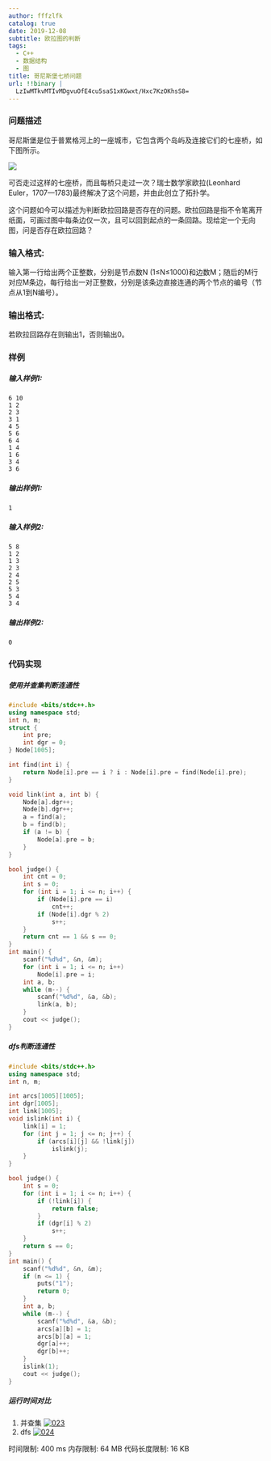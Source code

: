```yaml
---
author: fffzlfk
catalog: true
date: 2019-12-08
subtitle: 欧拉图的判断
tags:
  - C++
  - 数据结构
  - 图
title: 哥尼斯堡七桥问题
url: !!binary |
  LzIwMTkvMTIvMDgvuOfE4cu5saS1xKGwxt/Hxc7KzOKhsS8=
---
```



### 问题描述
哥尼斯堡是位于普累格河上的一座城市，它包含两个岛屿及连接它们的七座桥，如下图所示。

![](https://images.ptausercontent.com/51)

可否走过这样的七座桥，而且每桥只走过一次？瑞士数学家欧拉(Leonhard Euler，1707—1783)最终解决了这个问题，并由此创立了拓扑学。

这个问题如今可以描述为判断欧拉回路是否存在的问题。欧拉回路是指不令笔离开纸面，可画过图中每条边仅一次，且可以回到起点的一条回路。现给定一个无向图，问是否存在欧拉回路？

### 输入格式:
输入第一行给出两个正整数，分别是节点数N (1≤N≤1000)和边数M；随后的M行对应M条边，每行给出一对正整数，分别是该条边直接连通的两个节点的编号（节点从1到N编号）。

### 输出格式:
若欧拉回路存在则输出1，否则输出0。

### 样例
##### 输入样例1:
```
6 10
1 2
2 3
3 1
4 5
5 6
6 4
1 4
1 6
3 4
3 6
```
##### 输出样例1:
```
1
```
##### 输入样例2:
```
5 8
1 2
1 3
2 3
2 4
2 5
5 3
5 4
3 4
```
##### 输出样例2:
```
0
```

### 代码实现
##### 使用并查集判断连通性
```cpp
#include <bits/stdc++.h>
using namespace std;
int n, m;
struct {
    int pre;
    int dgr = 0;
} Node[1005];

int find(int i) {
    return Node[i].pre == i ? i : Node[i].pre = find(Node[i].pre);
}

void link(int a, int b) {
    Node[a].dgr++;
    Node[b].dgr++;
    a = find(a);
    b = find(b);
    if (a != b) {
        Node[a].pre = b;
    }
}

bool judge() {
    int cnt = 0;
    int s = 0;
    for (int i = 1; i <= n; i++) {
        if (Node[i].pre == i)
            cnt++;
        if (Node[i].dgr % 2)
            s++;
    }
    return cnt == 1 && s == 0;
}
int main() {
    scanf("%d%d", &n, &m);
    for (int i = 1; i <= n; i++)
        Node[i].pre = i;
    int a, b;
    while (m--) {
        scanf("%d%d", &a, &b);
        link(a, b);
    }
    cout << judge();
}
```
##### dfs判断连通性
```cpp
#include <bits/stdc++.h>
using namespace std;
int n, m;

int arcs[1005][1005];
int dgr[1005];
int link[1005];
void islink(int i) {
    link[i] = 1;
    for (int j = 1; j <= n; j++) {
        if (arcs[i][j] && !link[j])
            islink(j);
    }
}

bool judge() {
    int s = 0;
    for (int i = 1; i <= n; i++) {
        if (!link[i]) {
            return false;
        }
        if (dgr[i] % 2)
            s++;
    }
    return s == 0;
}
int main() {
    scanf("%d%d", &n, &m);
    if (n <= 1) {
        puts("1");
        return 0;
    }
    int a, b;
    while (m--) {
        scanf("%d%d", &a, &b);
        arcs[a][b] = 1;
        arcs[b][a] = 1;
        dgr[a]++;
        dgr[b]++;
    }
    islink(1);
    cout << judge();
}
```
##### 运行时间对比
1. 并查集
<a href="https://ibb.co/0BhC1sx"><img src="https://i.ibb.co/LQnxBN3/023.png" alt="023" border="0"></a>
2. dfs
<a href="https://ibb.co/G3mvgRL"><img src="https://i.ibb.co/PzkZBgn/024.png" alt="024" border="0"></a>

时间限制: 400 ms
内存限制: 64 MB
代码长度限制: 16 KB
